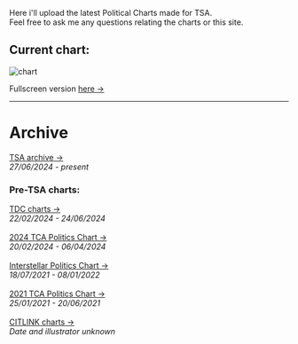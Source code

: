 <link rel="stylesheet" href="assets/css/style.css">
<!-- STYLES ABOVE - DO NOT REMOVE -->


Here i'll upload the latest Political Charts made for TSA.\
Feel free to ask me any questions relating the charts or this site.

## Current chart:
<img src="https://miiiiiilaaaan.github.io/PoliticalChart/chart.png" alt="chart">

Fullscreen version [here →](https://miiiiiilaaaan.github.io/PoliticalChart/chart.png)

---

# Archive 

[TSA archive →](ArchivePage.md)\
    *27/06/2024 - present*


### Pre-TSA charts:
[TDC charts →](TDCCharts.md)\
    *22/02/2024 - 24/06/2024*\
\
[2024 TCA Politics Chart →](TCAWhaleCharts.md)\
    *20/02/2024 - 06/04/2024*\
\
[Interstellar Politics Chart →](InterstellarCharts.md)\
    *18/07/2021 - 08/01/2022*\
\
[2021 TCA Politics Chart →](TCACharts.md)\
    *25/01/2021 - 20/06/2021*\
\
[CITLINK charts →](CitlinkCharts.md)\
    *Date and illustrator unknown*





<!-- STYLES - DO NOT REMOVE -->
<link rel="stylesheet" href="assets/css/style.css">
